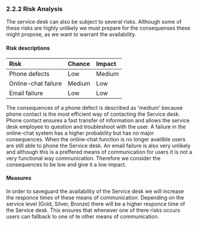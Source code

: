### 2.2.2 Risk Analysis

The service desk can also be subject to several risks. Although some of these risks are highly unlikely we must prepare for the consequenses these might propose, as we want to warrant the availability.

#### Risk descriptions

| Risk                | Chance | Impact |
| :---                | :---   | :---   |
| Phone defects       | Low    | Medium |
| Online-chat failure | Medium | Low    |
| Email failure       | Low    | Low    |

The consequences of a phone defect is described as 'medium' because phone contact is the most efficient way of contacting the Service desk. Phone contact ensures a fast transfer of information and allows the service desk employee to 
question and troubleshoot with the user.
A failure in the online-chat system has a higher probability but has no major consequences. When the online-chat function is no longer availible users are still able to phone the Service desk.
An email failure is also very unlikely and although this is a preffered means of communication for users it is not a very functional way communication. Therefore we consider the consequences to be low and give it a low impact.


#### Measures
In order to saveguard the availability of the Service desk we will increase the responce times of these means of communication. Depending on the service level (Gold, Silver, Bronze) there will be a higher responce time of the Service desk. This ensures that whenever one of there risks occurs users can fallback to one of te other means of communication.

